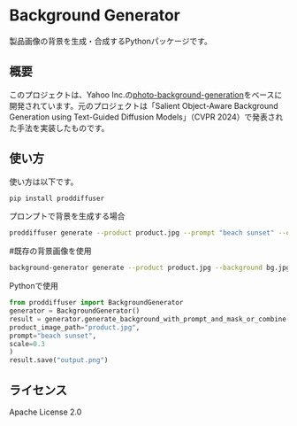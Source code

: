 # Background Generator

製品画像の背景を生成・合成するPythonパッケージです。

## 概要
このプロジェクトは、Yahoo Inc.の[photo-background-generation](https://huggingface.co/yahoo-inc/photo-background-generation)をベースに開発されています。元のプロジェクトは「Salient Object-Aware Background Generation using Text-Guided Diffusion Models」（CVPR 2024）で発表された手法を実装したものです。

## 使い方
使い方は以下です。

```bash
pip install proddiffuser
```
プロンプトで背景を生成する場合
```bash
proddiffuser generate --product product.jpg --prompt "beach sunset" --output result.png
```
#既存の背景画像を使用
```bash
background-generator generate --product product.jpg --background bg.jpg --output result.png
```
Pythonで使用
```python
from proddiffuser import BackgroundGenerator
generator = BackgroundGenerator()
result = generator.generate_background_with_prompt_and_mask_or_combine(
product_image_path="product.jpg",
prompt="beach sunset",
scale=0.3
)
result.save("output.png")
```
## ライセンス
Apache License 2.0
